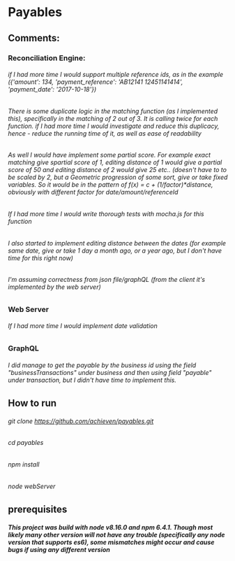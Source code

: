 # Payables

## Comments:

### Reconciliation Engine: 
###### if I had more time I would support multiple reference ids, as in the example ({'amount': 134, 'payment_reference': 'AB12141 12451141414', 'payment_date': '2017-10-18'})
###### There is some duplicate logic in the matching function (as I implemented this), specifically in the matching of 2 out of 3. It is calling twice for each function. if I had more time I would investigate and reduce this duplicacy, hence - reduce the running time of it, as well as ease of readability
###### As well I would have implement some partial score. For example exact matching give spartial score of 1, editing distance of 1 would give a partial score of 50 and editing distance of 2 would give 25 etc.. (doesn't have to to be scaled by 2, but a Geometric progression of some sort, give or take fixed variables. So it would be in the pattern of f(x) = c + (1/factor)*distance, obviously with different factor for date/amount/referenceId
###### If I had more time I would write thorough tests with mocha.js for this function
###### I also started to implement editing distance between the dates (for example same date, give or take 1 day a month ago, or a year ago, but I don't have time for this right now)
###### I'm assuming correctness from json file/graphQL (from the client it's implemented by the web server)

### Web Server
###### If I had more time I would implement date validation

### GraphQL
###### I did manage to get the payable by the business id using the field "businessTransactions" under business and then using field "payable" under transaction, but I didn't have time to implement this.

## How to run
###### git clone https://github.com/achieven/payables.git
###### cd payables
###### npm install
###### node webServer

## prerequisites
##### This project was build with node v8.16.0 and npm 6.4.1. Though most likely many other version will not have any trouble (specifically any node version that supports es6), some mismatches might occur and cause bugs if using any different version
